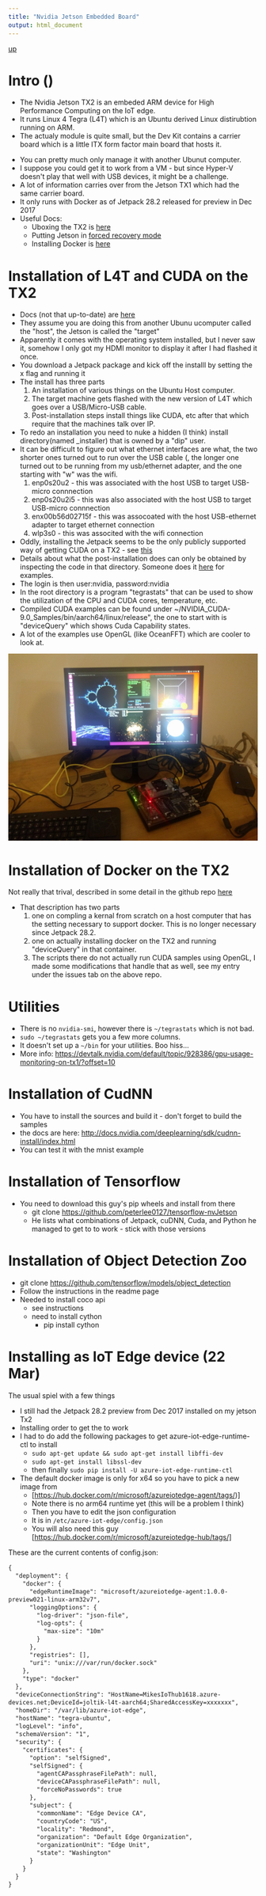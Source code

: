 ```yaml
---
title: "Nvidia Jetson Embedded Board"
output: html_document
---
```

[up](https://mikewise2718.github.io/markdowndocs/)

# Intro ()
- The Nvidia Jetson TX2 is an embeded ARM device for High Performance Computing on the IoT edge. 
- It runs Linux 4 Tegra (L4T) which is an Ubuntu derived Linux distirubtion running on ARM.
- The actualy module is quite small, but the Dev Kit contains a carrier board which is a little ITX form factor main board that hosts it.
* You can pretty much only manage it with another Ubunut computer.
* I suppose you could get it to work from a VM - but since Hyper-V doesn't play that well with USB devices, it might be a challenge.
* A lot of information carries over from the Jetson TX1 which had the same carrier board.
* It only runs with Docker as of Jetpack 28.2 released for preview in Dec 2017
* Useful Docs:
  * Uboxing the TX2 is [here](https://www.youtube.com/watch?v=kl2rMlHde4k)
  * Putting Jetson in [forced recovery mode](https://www.youtube.com/watch?v=4JUWS9i_FCQ)
  * Installing Docker is [here](https://github.com/Technica-Corporation/Tegra-Docker)

# Installation of L4T and CUDA on the TX2
* Docs (not that up-to-date) are [here](http://docs.nvidia.com/jetpack-l4t/2_1/content/developertools/mobile/jetpack/jetpack_l4t/2.0/jetpack_l4t_install.htm)
* They assume you are doing this from another Ubunu ucomputer called the "host", the Jetson is called the "target"
* Apparently it comes with the operating system installed, but I never saw it, somehow I only got my HDMI monitor to display it after I had flashed it once.
* You download a Jetpack package and kick off the installl by setting the x flag and running it
* The install has three parts
  1. An installation of various things on the Ubuntu Host computer.
  2. The target machine gets flashed with the new version of L4T which goes over a USB/Micro-USB cable.
  3. Post-installation steps install things like CUDA, etc after that which require that the machines talk over IP.
* To redo an installation you need to nuke a hidden (I think) install directory(named _installer) that is owned by a "dip" user.
* It can be difficult to figure out what ethernet interfaces are what, the two shorter ones turned out to run over the USB cable (, the longer one turned out to be running from my usb/ethernet adapter, and the one starting with "w" was the wifi.
  1. enp0s20u2 - this was associated with the host USB to target USB-micro connnection
  2. enp0s20u2i5 - this was also associated with the host USB to target USB-micro connnection
  3. enx00b56d02715f - this was assocoated with the host USB-ethernet adapter to target ethernet connection
  4. wlp3s0 - this was associted with the wifi connection
* Oddly, installing the Jetpack seems to be the only publicly supported way of getting CUDA on a TX2 - see [this](https://devtalk.nvidia.com/default/topic/1001520/setting-up-cuda-manually-on-tx2/)
* Details about what the post-installation does can only be obtained by inspecting the code in that directory. Someone does it [here](https://devtalk.nvidia.com/default/topic/982848/jetson-tx1/tx1-specific-arm64-deb-repo-for-cuda-8/post/5063053/#5063053) for examples.
* The login is then user:nvidia, password:nvidia
* In the root directory is a program "tegrastats" that can be used to show the utilization of the CPU and CUDA cores, temperature, etc.
* Compiled CUDA examples can be found under ~/NVIDIA_CUDA-9.0_Samples/bin/aarch64/linux/release", the one to start with is "deviceQuery" which shows Cuda Capability states.
* A lot of the examples use OpenGL (like OceanFFT) which are cooler to look at.

![Jetson TX2](jetson_tx2_after_install.jpg)

# Installation of Docker on the TX2
Not really that trival, described in some detail in the github repo [here](https://github.com/Technica-Corporation/Tegra-Docker)
* That description has two parts
   1.  one on compling a kernal from scratch on a host computer that has the setting necessary to support docker. This is no longer necessary since Jetpack 28.2.
   2. one on actually installing docker on the TX2 and running "deviceQuery" in that container.
   3. The scripts there do not actually run CUDA samples using OpenGL, I made some modifications that handle that as well, see my entry under the issues tab on the above repo.

# Utilities
- There is no `nvidia-smi`, however there is `~/tegrastats` which is not bad.
- `sudo ~/tegrastats` gets you a few more columns.
- It doesn't set up a `~/bin` for your utilities. Boo hiss...
- More info: https://devtalk.nvidia.com/default/topic/928386/gpu-usage-monitoring-on-tx1/?offset=10

# Installation of CudNN
- You have to install the sources and build it - don't forget to build the samples
- the docs are here: http://docs.nvidia.com/deeplearning/sdk/cudnn-install/index.html
- You can test it with the mnist example

# Installation of Tensorflow
- You need to download this guy's pip wheels and install from there
  - git clone https://github.com/peterlee0127/tensorflow-nvJetson
  - He lists what combinations of Jetpack, cuDNN, Cuda, and Python he managed to get to to work - stick with those versions

# Installation of Object Detection Zoo
  - git clone https://github.com/tensorflow/models/object_detection
  - Follow the instructions in the readme page
  - Needed to install coco api
    - see instructions
    - need to install cython
      - pip install cython


# Installing as IoT Edge device (22 Mar)
The usual spiel with a few things
- I still had the Jetpack 28.2 preview from Dec 2017 installed on my jetson Tx2
- Installing  order to get the to work
- I had to do add the following packages to get azure-iot-edge-runtime-ctl to install
   - `sudo apt-get update && sudo apt-get install libffi-dev`
   - `sudo apt-get install libssl-dev`
   - then finally `sudo pip install -U azure-iot-edge-runtime-ctl`
- The default docker image is only for x64 so you have to pick a new image from 
   - [https://hub.docker.com/r/microsoft/azureiotedge-agent/tags/)]
   - Note there is no arm64 runtime yet (this will be a problem I think)
   - Then you have to edit the json configuration 
   - It is in `/etc/azure-iot-edge/config.json`
   - You will also need this guy [https://hub.docker.com/r/microsoft/azureiotedge-hub/tags/] 

These are the current contents of config.json:
```
{
  "deployment": {
    "docker": {
      "edgeRuntimeImage": "microsoft/azureiotedge-agent:1.0.0-preview021-linux-arm32v7",
      "loggingOptions": {
        "log-driver": "json-file",
        "log-opts": {
          "max-size": "10m"
        }
      },
      "registries": [],
      "uri": "unix:///var/run/docker.sock"
    },
    "type": "docker"
  },
  "deviceConnectionString": "HostName=MikesIoThub1618.azure-devices.net;DeviceId=joltik-l4t-aarch64;SharedAccessKey=xxxxxxx",
  "homeDir": "/var/lib/azure-iot-edge",
  "hostName": "tegra-ubuntu",
  "logLevel": "info",
  "schemaVersion": "1",
  "security": {
    "certificates": {
      "option": "selfSigned",
      "selfSigned": {
        "agentCAPassphraseFilePath": null,
        "deviceCAPassphraseFilePath": null,
        "forceNoPasswords": true
      },
      "subject": {
        "commonName": "Edge Device CA",
        "countryCode": "US",
        "locality": "Redmond",
        "organization": "Default Edge Organization",
        "organizationUnit": "Edge Unit",
        "state": "Washington"
      }
    }
  }
}
```
